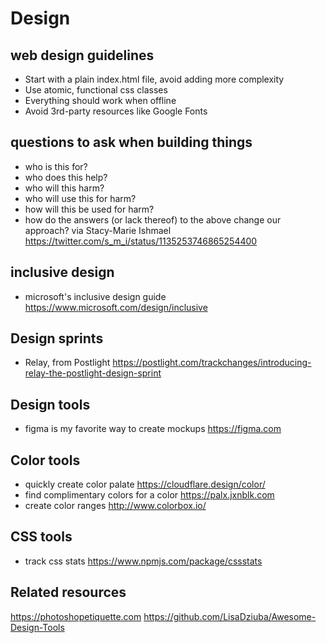 # Design

## web design guidelines
- Start with a plain index.html file, avoid adding more complexity
- Use atomic, functional css classes
- Everything should work when offline
- Avoid 3rd-party resources like Google Fonts

## questions to ask when building things
- who is this for?
- who does this help?
- who will this harm?
- who will use this for harm?
- how will this be used for harm?
- how do the answers (or lack thereof) to the above change our approach?
via Stacy-Marie Ishmael https://twitter.com/s_m_i/status/1135253746865254400

## inclusive design
- microsoft's inclusive design guide https://www.microsoft.com/design/inclusive

## Design sprints
- Relay, from Postlight https://postlight.com/trackchanges/introducing-relay-the-postlight-design-sprint

## Design tools
- figma is my favorite way to create mockups https://figma.com

## Color tools
- quickly create color palate https://cloudflare.design/color/
- find complimentary colors for a color https://palx.jxnblk.com
- create color ranges http://www.colorbox.io/

## CSS tools
- track css stats https://www.npmjs.com/package/cssstats

## Related resources
https://photoshopetiquette.com
https://github.com/LisaDziuba/Awesome-Design-Tools
